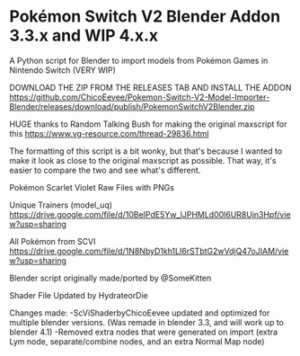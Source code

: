 # Pokémon Switch V2 Blender Addon 3.3.x and WIP 4.x.x
A Python script for Blender to import models from Pokémon Games in Nintendo Switch (VERY WIP)

DOWNLOAD THE ZIP FROM THE RELEASES TAB AND INSTALL THE ADDON https://github.com/ChicoEevee/Pokemon-Switch-V2-Model-Importer-Blender/releases/download/publish/PokemonSwitchV2Blender.zip

HUGE thanks to Random Talking Bush for making the original maxscript for this
https://www.vg-resource.com/thread-29836.html

The formatting of this script is a bit wonky, but that's because I wanted to make it
look as close to the original maxscript as possible.
That way, it's easier to compare the two and see what's different.

Pokémon Scarlet Violet Raw Files with PNGs

Unique Trainers (model_uq) https://drive.google.com/file/d/10BeIPdE5Yw_lJPHMLd00l6UR8Ujn3Hpf/view?usp=sharing

All Pokémon from SCVI https://drive.google.com/file/d/1N8NbyD1kh1LI6rSTbtG2wVdjQ47oJIAM/view?usp=sharing

Blender script originally made/ported by @SomeKitten 

Shader File Updated by HydrateorDie

Changes made:
 -ScViShaderbyChicoEevee updated and optimized for multiple blender versions. (Was remade in blender 3.3, and will work up to blender 4.1)
 -Removed extra nodes that were generated on import (extra Lym node, separate/combine nodes, and an extra Normal Map node)
